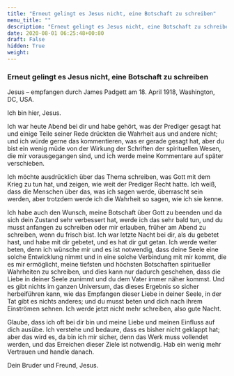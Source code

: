 ```yaml
---
title: "Erneut gelingt es Jesus nicht, eine Botschaft zu schreiben"
menu_title: ""
description: "Erneut gelingt es Jesus nicht, eine Botschaft zu schreiben"
date: 2020-08-01 06:25:48+00:80
draft: False
hidden: True
weight:
---
```

### Erneut gelingt es Jesus nicht, eine Botschaft zu schreiben

Jesus – empfangen durch James Padgett am 18. April 1918, Washington, DC, USA.

Ich bin hier, Jesus.

Ich war heute Abend bei dir und habe gehört, was der Prediger gesagt hat und einige Teile seiner Rede drückten die Wahrheit aus und andere nicht; und ich würde gerne das kommentieren, was er gerade gesagt hat, aber du bist ein wenig müde von der Wirkung der Schriften der spirituellen Wesen, die mir vorausgegangen sind, und ich werde meine Kommentare auf später verschieben.

Ich möchte ausdrücklich über das Thema schreiben, was Gott mit dem Krieg zu tun hat, und zeigen, wie weit der Prediger Recht hatte. Ich weiß, dass die Menschen über das, was ich sagen werde, überrascht sein werden, aber trotzdem werde ich die Wahrheit so sagen, wie ich sie kenne.

Ich habe auch den Wunsch, meine Botschaft über Gott zu beenden und da sich dein Zustand sehr verbessert hat, werde ich das sehr bald tun, und du musst anfangen zu schreiben oder mir erlauben, früher am Abend zu schreiben, wenn du frisch bist. Ich war letzte Nacht bei dir, als du gebetet hast, und habe mit dir gebetet, und es hat dir gut getan. Ich werde weiter beten, denn ich wünsche mir und es ist notwendig, dass deine Seele eine solche Entwicklung nimmt und in eine solche Verbindung mit mir kommt, die es mir ermöglicht, meine tiefsten und höchsten Botschaften spiritueller Wahrheiten zu schreiben, und dies kann nur dadurch geschehen, dass die Liebe in deiner Seele zunimmt und du dem Vater immer näher kommst. Und es gibt nichts im ganzen Universum, das dieses Ergebnis so sicher herbeiführen kann, wie das Empfangen dieser Liebe in deiner Seele, in der Tat gibt es nichts anderes; und du musst beten und dich nach ihrem Einströmen sehnen. Ich werde jetzt nicht mehr schreiben, also gute Nacht.

Glaube, dass ich oft bei dir bin und meine Liebe und meinen Einfluss auf dich ausübe. Ich verstehe und bedaure, dass es bisher nicht geklappt hat; aber das wird es, da bin ich mir sicher, denn das Werk muss vollendet werden, und das Erreichen dieser Ziele ist notwendig. Hab ein wenig mehr Vertrauen und handle danach.

Dein Bruder und Freund, Jesus.
